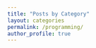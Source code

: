 ```yaml
---
title: "Posts by Category"
layout: categories
permalink: /programming/
author_profile: true
---
```

